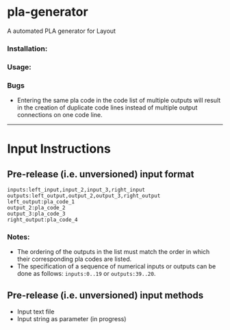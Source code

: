 # pla-generator
A automated PLA generator for Layout

### Installation:
<!--TODO -->

### Usage:
<!--TODO -->

### Bugs
* Entering the same pla code in the code list of multiple outputs will result in the creation of duplicate code lines
instead of multiple output connections on one code line.

***
# Input Instructions
## Pre-release (i.e. unversioned) input format
`inputs:left_input,input_2,input_3,right_input`  
`outputs:left_output,output_2,output_3,right_output`  
`left_output:pla_code_1`  
`output_2:pla_code_2`  
`output_3:pla_code_3`  
`right_output:pla_code_4` 

### Notes:
* The ordering of the outputs in the list must match the order in which their corresponding pla codes are listed.
* The specification of a sequence of numerical inputs or outputs can be done as follows: `inputs:0..19` or 
`outputs:39..20`.


## Pre-release (i.e. unversioned) input methods
* Input text file
* Input string as parameter (in progress)

